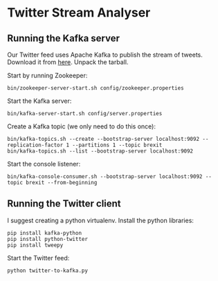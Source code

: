 # Twitter Stream Analyser

## Running the Kafka server

Our Twitter feed uses Apache Kafka to publish the stream of tweets.
Download it from [here](https://kafka.apache.org/). Unpack the tarball.

Start by running Zookeeper:
```
bin/zookeeper-server-start.sh config/zookeeper.properties
```

Start the Kafka server:
```
bin/kafka-server-start.sh config/server.properties

```

Create a Kafka topic (we only need to do this once):
```
bin/kafka-topics.sh --create --bootstrap-server localhost:9092 --replication-factor 1 --partitions 1 --topic brexit
bin/kafka-topics.sh --list --bootstrap-server localhost:9092
```

Start the console listener:
``` 
bin/kafka-console-consumer.sh --bootstrap-server localhost:9092 --topic brexit --from-beginning
```

## Running the Twitter client
I suggest creating a python virtualenv.
Install the python libraries:

```
pip install kafka-python
pip install python-twitter
pip install tweepy
```

Start the Twitter feed:
```
python twitter-to-kafka.py
```
